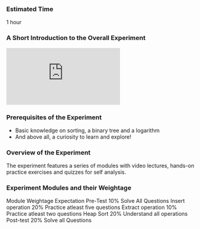 ### Estimated Time

1 hour
### A Short Introduction to the Overall Experiment
<iframe src="https://www.youtube.com/embed/mo3sV66dxiQ" frameborder="0" allow="autoplay; encrypted-media" allowfullscreen></iframe>

### Prerequisites of the Experiment

   - Basic knowledge on sorting, a binary tree and a logarithm
   - And above all, a curiosity to learn and explore!

### Overview of the Experiment

The experiment features a series of modules with video lectures, hands-on practice exercises and quizzes for self analysis.

### Experiment Modules and their Weightage
Module 	Weightage 	Expectation
Pre-Test 	10% 	Solve All Questions
Insert operation 	20% 	Practice atleast five questions
Extract operation 	10% 	Practice atleast two questions
Heap Sort 	20% 	Understand all operations
Post-test 	20% 	Solve all Questions

